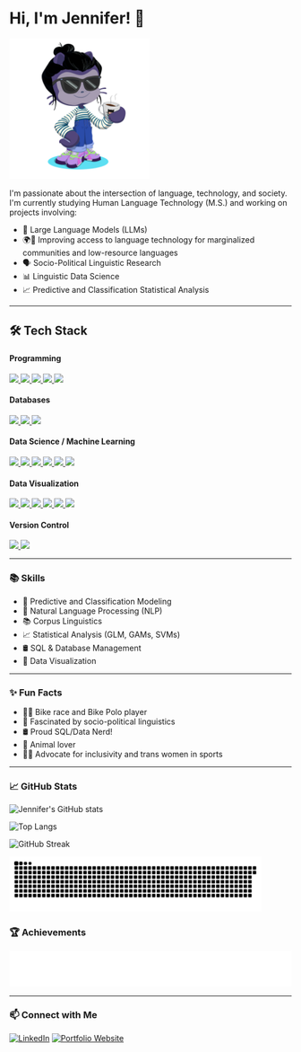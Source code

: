# Hi, I'm Jennifer! 👋
<p align="left">
  <img
    src="https://raw.githubusercontent.com/rofljen/rofljen/main/octocat-1745873055009.png"
    width="250"
    title="hover text"
    alt="Octocat"/>
</p>



I'm passionate about the intersection of language, technology, and society.  
I'm currently studying Human Language Technology (M.S.) and working on projects involving:

- 🤖 Large Language Models (LLMs)
- 🌍💬 Improving access to language technology for marginalized communities and low-resource languages
- 🗣️ Socio-Political Linguistic Research
- 📊 Linguistic Data Science
- 📈 Predictive and Classification Statistical Analysis

<hr>

## 🛠️ Tech Stack
#### Programming
<div align="left">
<a href="https://www.python.org/" target="_blank">
  <img src="https://img.shields.io/badge/-Python-000?style=flat&logo=python&logoColor=white" />
</a>
<a href="https://www.r-project.org/" target="_blank">
  <img src="https://img.shields.io/badge/-R-000?style=flat&logo=r&logoColor=white" />
</a>
<a href="https://www.postgresql.org/" target="_blank">
  <img src="https://img.shields.io/badge/-SQL-000?style=flat&logo=postgresql&logoColor=white" />
</a>
<a href="https://developer.mozilla.org/en-US/docs/Web/HTML" target="_blank">
  <img src="https://img.shields.io/badge/-HTML5-000?style=flat&logo=html5&logoColor=white" />
</a>
<a href="https://developer.mozilla.org/en-US/docs/Web/CSS" target="_blank">
  <img src="https://img.shields.io/badge/-CSS3-000?style=flat&logo=css3&logoColor=white" />
</a>
</div>

#### Databases
<div align="left">
<a href="https://www.postgresql.org/" target="_blank">
  <img src="https://img.shields.io/badge/-PostgreSQL-000?style=flat&logo=postgresql&logoColor=white" />
</a>
<a href="https://learn.microsoft.com/en-us/sql/sql-server/" target="_blank">
  <img src="https://img.shields.io/badge/-Microsoft%20SQL%20Server-000?style=flat&logo=microsoftsqlserver&logoColor=white" />
</a>
<a href="https://mariadb.org/" target="_blank">
  <img src="https://img.shields.io/badge/-MariaDB-000?style=flat&logo=mariadb&logoColor=white" />
</a>
</div>

#### Data Science / Machine Learning
<div align="left">
<a href="https://pandas.pydata.org/" target="_blank">
  <img src="https://img.shields.io/badge/-Pandas-000?style=flat&logo=pandas&logoColor=white" />
</a>
<a href="https://numpy.org/" target="_blank">
  <img src="https://img.shields.io/badge/-NumPy-000?style=flat&logo=numpy&logoColor=white" />
</a>
<a href="https://scikit-learn.org/" target="_blank">
  <img src="https://img.shields.io/badge/-Scikit%20Learn-000?style=flat&logo=scikitlearn&logoColor=white" />
</a>
<a href="https://www.tensorflow.org/" target="_blank">
  <img src="https://img.shields.io/badge/-TensorFlow-000?style=flat&logo=tensorflow&logoColor=white" />
</a>
<a href="https://keras.io/" target="_blank">
  <img src="https://img.shields.io/badge/-Keras-000?style=flat&logo=keras&logoColor=white" />
</a>
<a href="https://jupyter.org/" target="_blank">
  <img src="https://img.shields.io/badge/-Jupyter-000?style=flat&logo=jupyter&logoColor=white" />
</a>
</div>

#### Data Visualization
<div align="left">
<a href="https://matplotlib.org/" target="_blank">
  <img src="https://img.shields.io/badge/-Matplotlib-000?style=flat&logo=matplotlib&logoColor=white" />
</a>
<a href="https://seaborn.pydata.org/" target="_blank">
  <img src="https://img.shields.io/badge/-Seaborn-000?style=flat&logo=python&logoColor=white" />
</a>
<a href="https://plotly.com/" target="_blank">
  <img src="https://img.shields.io/badge/-Plotly-000?style=flat&logo=plotly&logoColor=white" />
</a>
<a href="https://looker.com/" target="_blank">
  <img src="https://img.shields.io/badge/-Looker-000?style=flat&logo=looker&logoColor=white" />
</a>
<a href="https://www.tableau.com/" target="_blank">
  <img src="https://img.shields.io/badge/-Tableau-000?style=flat&logo=tableau&logoColor=white" />
</a>
<a href="https://powerbi.microsoft.com/" target="_blank">
  <img src="https://img.shields.io/badge/-Power%20BI-000?style=flat&logo=powerbi&logoColor=white" />
</a>
</div>

#### Version Control
<div align="left">
<a href="https://git-scm.com/" target="_blank">
  <img src="https://img.shields.io/badge/-Git-000?style=flat&logo=git&logoColor=white" />
</a>
<a href="https://github.com/" target="_blank">
  <img src="https://img.shields.io/badge/-GitHub-000?style=flat&logo=github&logoColor=white" />
</a>
</div>

<hr>

### 📚 Skills
- 🔮 Predictive and Classification Modeling
- 🧠 Natural Language Processing (NLP)
- 📚 Corpus Linguistics
- 📈 Statistical Analysis (GLM, GAMs, SVMs)
- 🛢️ SQL & Database Management
- 🎨 Data Visualization

<hr>

### ✨ Fun Facts
- 🚴‍♀️ Bike race and Bike Polo player
- 🧠 Fascinated by socio-political linguistics
- 🛢️ Proud SQL/Data Nerd!
- 🐾 Animal lover
- 🏳️‍⚧️ Advocate for inclusivity and trans women in sports
<hr>

### 📈 GitHub Stats

<div align="left">

<!-- Overall GitHub Stats -->
![Jennifer's GitHub stats](https://github-readme-stats.vercel.app/api?username=rofljen&show_icons=true&theme=cobalt&hide_title=true&hide_border=true)

<!-- Top Languages -->
![Top Langs](https://github-readme-stats.vercel.app/api/top-langs/?username=rofljen&layout=compact&theme=cobalt&hide_border=true)

<!-- GitHub Streak -->
![GitHub Streak](https://github-readme-streak-stats.herokuapp.com/?user=rofljen&theme=cobalt&hide_border=true)

<p align="left">
  <img
    src="https://raw.githubusercontent.com/rofljen/rofljen/output/github-contribution-grid-snake.svg"
    alt="GitHub contribution snake"
    width="450"/>
</p>

</div>

### 🏆 Achievements

![Achievements badge](https://raw.githubusercontent.com/rofljen/rofljen/output/metrics.plugin.achievements.compact.svg)


<hr>

### 📫 Connect with Me
[![LinkedIn](https://img.shields.io/badge/LinkedIn-Connect-blue?style=flat&logo=linkedin)](https://linkedin.com/in/jhaliewicz)
[![Portfolio Website](https://img.shields.io/badge/Portfolio-Visit-green?style=flat&logo=github)](https://www.jenniferhaliewicz.com)
